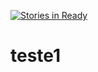 [![Stories in Ready](https://badge.waffle.io/marciomazza/teste1.png?label=ready&title=Backlog)](https://waffle.io/marciomazza/teste1)
# teste1
